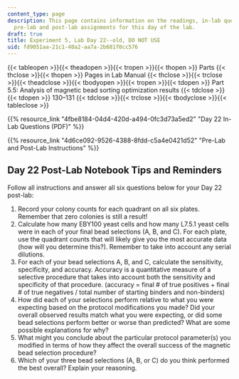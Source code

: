```yaml
---
content_type: page
description: This page contains information on the readings, in-lab questions, and
  pre-lab and post-lab assignments for this day of the lab.
draft: true
title: Experiment 5, Lab Day 22--old, DO NOT USE
uid: fd9051aa-21c1-40a2-aa7a-2b681f0cc576
---
```

{{< tableopen >}}{{< theadopen >}}{{< tropen >}}{{< thopen >}}
Parts
{{< thclose >}}{{< thopen >}}
Pages in Lab Manual
{{< thclose >}}{{< trclose >}}{{< theadclose >}}{{< tbodyopen >}}{{< tropen >}}{{< tdopen >}}
Part 5.5: Analysis of magnetic bead sorting optimization results
{{< tdclose >}}{{< tdopen >}}
130–131
{{< tdclose >}}{{< trclose >}}{{< tbodyclose >}}{{< tableclose >}}

{{% resource_link "4fbe8184-04d4-420d-a494-0fc3d73a5ed2" "Day 22 In-Lab Questions (PDF)" %}}

{{% resource_link "4d6ce092-9526-4388-8fdd-c5a4e0421d52" "Pre-Lab and Post-Lab Instructions" %}}

## Day 22 Post-Lab Notebook Tips and Reminders

Follow all instructions and answer all six questions below for your Day 22 post-lab:

1. Record your colony counts for each quadrant on all six plates. Remember that zero colonies is still a result!
2. Calculate how many EBY100 yeast cells and how many L7.5.1 yeast cells were in each of your final bead selections (A, B, and C). For each plate, use the quadrant counts that will likely give you the most accurate data (how will you determine this?). Remember to take into account any serial dilutions.
3. For each of your bead selections A, B, and C, calculate the sensitivity, specificity, and accuracy. Accuracy is a quantitative measure of a selective procedure that takes into account both the sensitivity and specificity of that procedure. (accuracy = final # of true positives + final # of true negatives / total number of starting binders and non-binders)
4. How did each of your selections perform relative to what you were expecting based on the protocol modifications you made? Did your overall observed results match what you were expecting, or did some bead selections perform better or worse than predicted? What are some possible explanations for why?
5. What might you conclude about the particular protocol parameter(s) you modified in terms of how they affect the overall success of the magnetic bead selection procedure?
6. Which of your three bead selections (A, B, or C) do you think performed the best overall? Explain your reasoning.